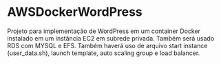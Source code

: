 # AWSDockerWordPress
Projeto para implementação de WordPress em um container Docker instalado em um instância EC2 em subrede privada. Também será usado RDS com MYSQL e EFS. Também haverá uso de arquivo start instance (user_data.sh), launch template, auto scaling group e load balancer.
